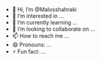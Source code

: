 - 👋 Hi, I’m @Malosshahraki
- 👀 I’m interested in ...
- 🌱 I’m currently learning ...
- 💞️ I’m looking to collaborate on ...
- 📫 How to reach me ...
- 😄 Pronouns: ...
- ⚡ Fun fact: ...

<!---
Malosshahraki/Malosshahraki is a ✨ special ✨ repository because its `README.md` (this file) appears on your GitHub profile.
You can click the Preview link to take a look at your changes.
--->
